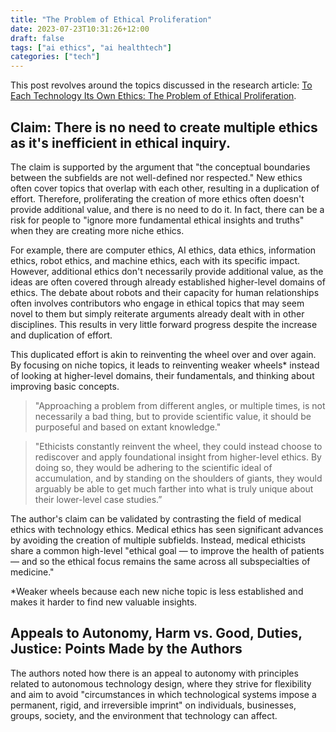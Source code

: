 ```yaml
---
title: "The Problem of Ethical Proliferation"
date: 2023-07-23T10:31:26+12:00
draft: false
tags: ["ai ethics", "ai healthtech"]
categories: ["tech"]
---
```


This post revolves around the topics discussed in the research article: [To Each Technology Its Own Ethics: The Problem of Ethical Proliferation](https://doi.org/10.1007/s13347-022-00591-7).

<!--more-->



## Claim: There is no need to create multiple ethics as it's inefficient in ethical inquiry.

The claim is supported by the argument that "the conceptual boundaries between the subfields are not well-defined nor respected." New ethics often cover topics that overlap with each other, resulting in a duplication of effort. Therefore, proliferating the creation of more ethics often doesn't provide additional value, and there is no need to do it. In fact, there can be a risk for people to "ignore more fundamental ethical insights and truths" when they are creating more niche ethics.

For example, there are computer ethics, AI ethics, data ethics, information ethics, robot ethics, and machine ethics, each with its specific impact. However, additional ethics don't necessarily provide additional value, as the ideas are often covered through already established higher-level domains of ethics. The debate about robots and their capacity for human relationships often involves contributors who engage in ethical topics that may seem novel to them but simply reiterate arguments already dealt with in other disciplines. This results in very little forward progress despite the increase and duplication of effort.

This duplicated effort is akin to reinventing the wheel over and over again. By focusing on niche topics, it leads to reinventing weaker wheels* instead of looking at higher-level domains, their fundamentals, and thinking about improving basic concepts. 

>"Approaching a problem from different angles, or multiple times, is not necessarily a bad thing, but to provide scientific value, it should be purposeful and based on extant knowledge." 

>"Ethicists constantly reinvent the wheel, they could instead choose to rediscover and apply foundational insight from higher-level ethics. By doing so, they would be adhering to the scientific ideal of accumulation, and by standing on the shoulders of giants, they would arguably be able to get much farther into what is truly unique about their lower-level case studies.”	

The author's claim can be validated by contrasting the field of medical ethics with technology ethics. Medical ethics has seen significant advances by avoiding the creation of multiple subfields. Instead, medical ethicists share a common high-level "ethical goal — to improve the health of patients — and so the ethical focus remains the same across all subspecialties of medicine."

*Weaker wheels because each new niche topic is less established and makes it harder to find new valuable insights.

## Appeals to Autonomy, Harm vs. Good, Duties, Justice: Points Made by the Authors
The authors noted how there is an appeal to autonomy with principles related to autonomous technology design, where they strive for flexibility and aim to avoid "circumstances in which technological systems impose a permanent, rigid, and irreversible imprint" on individuals, businesses, groups, society, and the environment that technology can affect.
